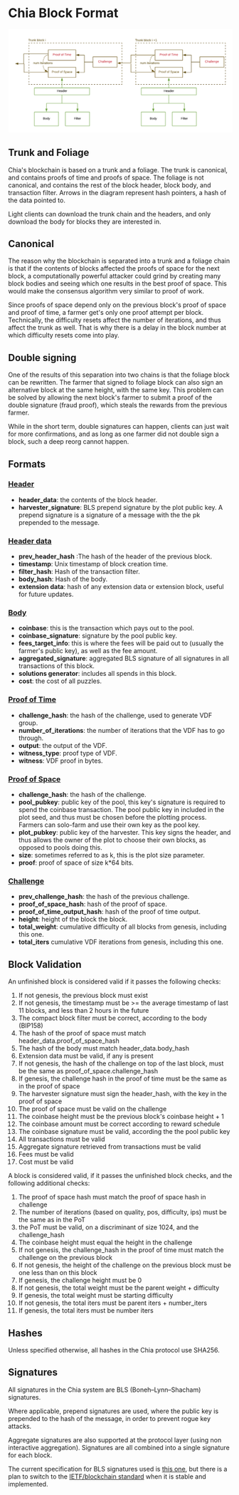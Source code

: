 # Chia Block Format

![Chia Blockchain](/docs/assets/block-format.png "Chia block format")

## Trunk and Foliage
Chia's blockchain is based on a trunk and a foliage. The trunk is canonical, and contains proofs of time and proofs of space. The foliage is not canonical, and contains the rest of the block header, block body, and transaction filter. Arrows in the diagram represent hash pointers, a hash of the data pointed to.

Light clients can download the trunk chain and the headers, and only download the body for blocks they are interested in.

## Canonical

The reason why the blockchain is separated into a trunk and a foliage chain is that if the contents of blocks affected the proofs of space for the next block, a computationally powerful attacker could grind by creating many block bodies and seeing which one results in the best proof of space. This would make the consensus algorithm very similar to proof of work.

Since proofs of space depend only on the previous block's proof of space and proof of time, a farmer get's only one proof attempt per block. Technically, the difficulty resets affect the number of iterations, and thus affect the trunk as well. That is why there is a delay in the block number at which difficulty resets come into play.

## Double signing
One of the results of this separation into two chains is that the foliage block can be rewritten.
The farmer that signed to foliage block can also sign an alternative block at the same height, with the
same key.
This problem can be solved by allowing the next block's farmer to submit a proof of the double signature (fraud proof),
which steals the rewards from the previous farmer.

While in the short term, double signatures can happen, clients can just wait for more confirmations, and as long as
one farmer did not double sign a block, such a deep reorg cannot happen.


## Formats

### [Header](/src/types/header.py)
* **header_data**: the contents of the block header.
* **harvester_signature**: BLS prepend signature by the plot public key. A prepend signature is a signature of a message with the the pk prepended to the message.

### [Header data](/src/types/header.py)
* **prev_header_hash** :The hash of the header of the previous block.
* **timestamp**: Unix timestamp of block creation time.
* **filter_hash**: Hash of the transaction filter.
* **body_hash**: Hash of the body.
* **extension data**: hash of any extension data or extension block, useful for future updates.


### [Body](/src/types/body.py)
* **coinbase**: this is the transaction which pays out to the pool.
* **coinbase_signature**: signature by the pool public key.
* **fees_target_info**: this is where the fees will be paid out to (usually the farmer's public key), as well as the fee amount.
* **aggregated_signature**: aggregated BLS signature of all signatures in all transactions of this block.
* **solutions generator**: includes all spends in this block.
* **cost**: the cost of all puzzles.

### [Proof of Time](/src/types/proof_of_time.py)
* **challenge_hash**: the hash of the challenge, used to generate VDF group.
* **number_of_iterations**: the number of iterations that the VDF has to go through.
* **output**: the output of the VDF.
* **witness_type**: proof type of VDF.
* **witness**: VDF proof in bytes.

### [Proof of Space](/src/types/proof_of_space.py)
* **challenge_hash**: the hash of the challenge.
* **pool_pubkey**: public key of the pool, this key's signature is required to spend the coinbase transaction. The pool public key in included in the plot seed, and thus must be chosen before the plotting process. Farmers can solo-farm and use their own key as the pool key.
* **plot_pubkey**: public key of the harvester. This key signs the header, and thus allows the owner of the plot to choose their own blocks, as opposed to pools doing this.
* **size**: sometimes referred to as k, this is the plot size parameter.
* **proof**: proof of space of size k*64 bits.

### [Challenge](/src/types/challenge.py)
* **prev_challenge_hash**: the hash of the previous challenge.
* **proof_of_space_hash**: hash of the proof of space.
* **proof_of_time_output_hash**: hash of the proof of time output.
* **height**: height of the block the block.
* **total_weight**: cumulative difficulty of all blocks from genesis, including this one.
* **total_iters** cumulative VDF iterations from genesis, including this one.


## Block Validation
An unfinished block is considered valid if it passes the following checks:

1. If not genesis, the previous block must exist
2. If not genesis, the timestamp must be >= the average timestamp of last 11 blocks, and less than 2 hours in the future
3. The compact block filter must be correct, according to the body (BIP158)
4. The hash of the proof of space must match header_data.proof_of_space_hash
5. The hash of the body must match header_data.body_hash
6. Extension data must be valid, if any is present
7. If not genesis, the hash of the challenge on top of the last block, must be the same as proof_of_space.challenge_hash
8. If genesis, the challenge hash in the proof of time must be the same as in the proof of space
9. The harvester signature must sign the header_hash, with the key in the proof of space
10. The proof of space must be valid on the challenge
11. The coinbase height must be the previous block's coinbase height + 1
12. The coinbase amount must be correct according to reward schedule
13. The coinbase signature must be valid, according the the pool public key
14. All transactions must be valid
15. Aggregate signature retrieved from transactions must be valid
16. Fees must be valid
17. Cost must be valid

A block is considered valid, if it passes the unfinished block checks, and the following additional checks:

1. The proof of space hash must match the proof of space hash in challenge
2. The number of iterations (based on quality, pos, difficulty, ips) must be the same as in the PoT
3. the PoT must be valid, on a discriminant of size 1024, and the challenge_hash
4. The coinbase height must equal the height in the challenge
5. If not genesis, the challenge_hash in the proof of time must match the challenge on the previous block
6. If not genesis, the height of the challenge on the previous block must be one less than on this block
7. If genesis, the challenge height must be 0
8. If not genesis, the total weight must be the parent weight + difficulty
9. If genesis, the total weight must be starting difficulty
10. If not genesis, the total iters must be parent iters + number_iters
11. If genesis, the total iters must be number iters

## Hashes
Unless specified otherwise, all hashes in the Chia protocol use SHA256.

## Signatures
All signatures in the Chia system are BLS (Boneh–Lynn–Shacham) signatures.

Where applicable, prepend signatures are used, where the public key is prepended to the hash of the message, in order to prevent rogue key attacks.

Aggregate signatures are also supported at the protocol layer (using non interactive aggregation).
Signatures are all combined into a single signature for each block.

The current specification for BLS signatures used is [this one](https://github.com/Chia-Network/bls-signatures/blob/master/SPEC.md), but there is a plan to switch to the [IETF/blockchain standard](https://tools.ietf.org/html/draft-irtf-cfrg-bls-signature-00) when it is stable and implemented.